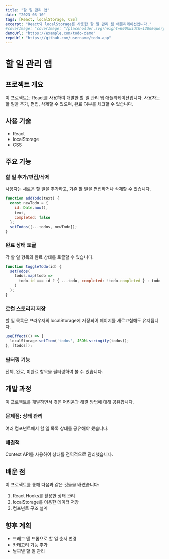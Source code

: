 ```yaml
---
title: "할 일 관리 앱"
date: "2023-03-10"
tags: [React, localStorage, CSS]
excerpt: "React와 localStorage를 사용한 할 일 관리 웹 애플리케이션입니다."
#coverImage: "coverImage: "/placeholder.svg?height=600&width=1200&query=TODO-APP"
demoUrl: "https://example.com/todo-demo"
repoUrl: "https://github.com/username/todo-app"
---
```


# 할 일 관리 앱

## 프로젝트 개요

이 프로젝트는 React를 사용하여 개발한 할 일 관리 웹 애플리케이션입니다. 사용자는 할 일을 추가, 편집, 삭제할 수 있으며, 완료 여부를 체크할 수 있습니다.

## 사용 기술

- React
- localStorage
- CSS

## 주요 기능

### 할 일 추가/편집/삭제

사용자는 새로운 할 일을 추가하고, 기존 할 일을 편집하거나 삭제할 수 있습니다.

```jsx
function addTodo(text) {
  const newTodo = {
    id: Date.now(),
    text,
    completed: false
  };
  setTodos([...todos, newTodo]);
}
```

### 완료 상태 토글

각 할 일 항목의 완료 상태를 토글할 수 있습니다.

```jsx
function toggleTodo(id) {
  setTodos(
    todos.map(todo =>
      todo.id === id ? { ...todo, completed: !todo.completed } : todo
    )
  );
}
```

### 로컬 스토리지 저장

할 일 목록은 브라우저의 localStorage에 저장되어 페이지를 새로고침해도 유지됩니다.

```jsx
useEffect(() => {
  localStorage.setItem('todos', JSON.stringify(todos));
}, [todos]);
```

### 필터링 기능

전체, 완료, 미완료 항목을 필터링하여 볼 수 있습니다.

## 개발 과정

이 프로젝트를 개발하면서 겪은 어려움과 해결 방법에 대해 공유합니다.

### 문제점: 상태 관리

여러 컴포넌트에서 할 일 목록 상태를 공유해야 했습니다.

### 해결책

Context API를 사용하여 상태를 전역적으로 관리했습니다.

## 배운 점

이 프로젝트를 통해 다음과 같은 것들을 배웠습니다:

1. React Hooks를 활용한 상태 관리
2. localStorage를 이용한 데이터 저장
3. 컴포넌트 구조 설계

## 향후 계획

- 드래그 앤 드롭으로 할 일 순서 변경
- 카테고리 기능 추가
- 날짜별 할 일 관리
